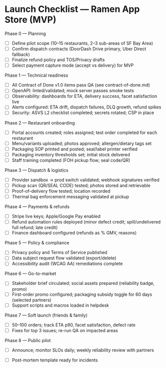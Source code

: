 # Launch Checklist — Ramen App Store (MVP)

Phase 0 — Planning
- [ ] Define pilot scope (10–15 restaurants, 2–3 sub-areas of SF Bay Area)
- [ ] Confirm dispatch contracts (DoorDash Drive primary, Uber Direct fallback)
- [ ] Finalize refund policy and TOS/Privacy drafts
- [ ] Select payment capture mode (accept vs delivery) for MVP

Phase 1 — Technical readiness
- [ ] All Contract of Done v1.0 items pass QA (see contract-of-done.md)
- [ ] OpenAPI: linted/validated; mock server passes smoke tests
- [ ] Observability: dashboards for ETA, delivery success, facet satisfaction live
- [ ] Alerts configured: ETA drift, dispatch failures, DLQ growth, refund spikes
- [ ] Security: ASVS L2 checklist completed; secrets rotated; CSP in place

Phase 2 — Restaurant onboarding
- [ ] Portal accounts created; roles assigned; test order completed for each restaurant
- [ ] Menu/variants uploaded; photos approved; allergen/dietary tags set
- [ ] Packaging SOP printed and posted; seal/label printer verified
- [ ] Packaging inventory thresholds set; initial stock delivered
- [ ] Staff training completed (FOH pickup flow; seal code/QR)

Phase 3 — Dispatch & logistics
- [ ] Provider sandbox → prod switch validated; webhook signatures verified
- [ ] Pickup scan (QR/SEAL CODE) tested; photos stored and retrievable
- [ ] Proof-of-delivery flow tested; location recorded
- [ ] Thermal bag enforcement messaging validated at pickup

Phase 4 — Payments & refunds
- [ ] Stripe live keys; Apple/Google Pay enabled
- [ ] Refund automation rules deployed (minor defect credit; spill/undelivered full refund; late credit)
- [ ] Finance dashboard configured (refunds as % GMV, reasons)

Phase 5 — Policy & compliance
- [ ] Privacy policy and Terms of Service published
- [ ] Data subject request flow validated (export/delete)
- [ ] Accessibility audit (WCAG AA) remediations complete

Phase 6 — Go-to-market
- [ ] Stakeholder brief circulated; social assets prepared (reliability badge, promo)
- [ ] First-order promo configured; packaging subsidy toggle for 60 days (selected partners)
- [ ] Support scripts and macros loaded in helpdesk

Phase 7 — Soft launch (friends & family)
- [ ] 50–100 orders; track ETA p90, facet satisfaction, defect rate
- [ ] Fixes for top 3 issues; re-run QA on impacted areas

Phase 8 — Public pilot
- [ ] Announce; monitor SLOs daily; weekly reliability review with partners
- [ ] Post-mortem template ready for incidents

